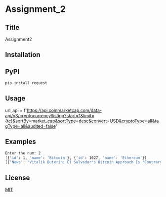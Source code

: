 # Assignment_2
## Title
Assignment2
## Installation
## PyPI
```bash
pip install request
```
## Usage
url_api = f'https://api.coinmarketcap.com/data-api/v3/cryptocurrency/listing?start=1&limit={tc}&sortBy=market_cap&sortType=desc&convert=USD&cryptoType=all&tagType=all&audited=false'
## Examples
```bash
Enter the num: 2
[{'id': 1, 'name': 'Bitcoin'}, {'id': 1027, 'name': 'Ethereum'}]
[{'News': "Vitalik Buterin: El Salvador's Bitcoin Approach Is 'Contrary to the Ideals' of Crypto", 'Script': 'The Ethereum creator railed that Nayib Bukele "loves being praised" and said "shame on Bitcoin maximalists who are uncritically praising him."'}, {'News': 'US Senator Reveals That She Had Stacked Up $100K Worth Of BTC In August', 'Script': 'Senator Cynthia Lummis revealed through a filing that she had purchased bitcoin in August. The value of her BTC purchase is worth between $50K to $100K. Senator Lummis is one of the pro-crypto members of the senate, notably saying that she would like bitcoin to form “part of a di...'}, {'News': 'Voting period for Mt. Gox civil rehabilitation plan finally ends', 'Script': 'Tokyo-based crypto exchange Mt. Gox shut down in 2014 after it lost Bitcoin (BTC) worth $450 million at the time...  Continue reading  \n'}, {'News': 'Former Goldman Sachs Exec Explains Why His Crypto Portfolio Is 70% $ETH, 5% $BTC', 'Script': 'In a recent interview, former Goldman Sachs executive&#160;Raoul Pal&#160;talked about&#160;the impending global economic slowdown and what he is doing to prepare for it, in particular explaining the rationale behind the interesting allocation strategy he has used for his crypto ...'}, {'News': 'Powerbridge Technologies Set To Launch Bitcoin And Ethereum Mining In Hong Kong', 'Script': 'Powercrypto Holdings, a subsidiary of the blockchain software provider Powerbridge Technologies, is launching cryptocurrency mining, specifically Bitcoin (BTC)and Ethereum (ETH), in Hong Kong. These cryptocurrency operations will utilize environmental-friendly, green, and sustain...'}]
```
## License
  [MIT](https://choosealicense.com/licenses/mit/)
